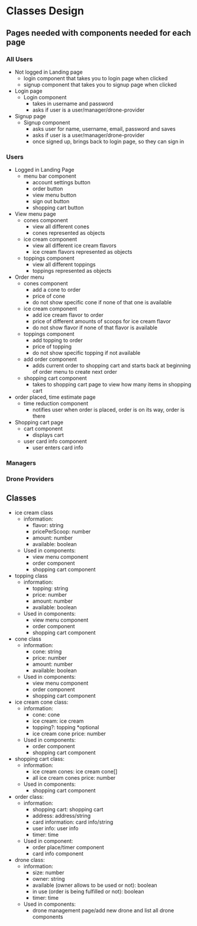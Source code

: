 # Classes Design

## Pages needed with components needed for each page
### All Users
* Not logged in Landing page
  * login component that takes you to login page when clicked
  * signup component that takes you to signup page when clicked
* Login page
  * Login component
    * takes in username and password
    * asks if user is a user/manager/drone-provider
* Signup page
  * Signup component
    * asks user for name, username, email, password and saves
    * asks if user is a user/manager/drone-provider
    * once signed up, brings back to login page, so they can sign in

### Users
* Logged in Landing Page
  * menu bar component
    * account settings button
    * order button
    * view menu button
    * sign out button
    * shopping cart button
* View menu page
  * cones component
    * view all different cones
    * cones represented as objects
  * ice cream component
    * view all different ice cream flavors
    * ice cream flavors represented as objects
  * toppings component
    * view all different toppings
    * toppings represented as objects
* Order menu
  * cones component
    * add a cone to order
    * price of cone
    * do not show specific cone if none of that one is available
  * ice cream component
    * add ice cream flavor to order
    * price of different amounts of scoops for ice cream flavor
    * do not show flavor if none of that flavor is available
  * toppings component
    * add topping to order
    * price of topping
    * do not show specific topping if not available
  * add order component
    * adds current order to shopping cart and starts back at beginning of order menu to create next order
  * shopping cart component
    * takes to shopping cart page to view how many items in shopping cart
* order placed, time estimate page
  * time reduction component
    * notifies user when order is placed, order is on its way, order is there
* Shopping cart page
  * cart component
    * displays cart
  * user card info component
    * user enters card info

### Managers

### Drone Providers

## Classes
* ice cream class
  * information:
    * flavor: string
    * pricePerScoop: number
    * amount: number
    * available: boolean
  * Used in components:
    * view menu component
    * order component
    * shopping cart component
* topping class
  * information:
    * topping: string
    * price: number
    * amount: number
    * available: boolean
  * Used in components:
    * view menu component
    * order component
    * shopping cart component
* cone class
  * information:
    * cone: string
    * price: number
    * amount: number
    * available: boolean
  * Used in components:
    * view menu component
    * order component
    * shopping cart component
* ice cream cone class:
  * information:
    * cone: cone
    * ice cream: ice cream
    * topping?: topping *optional
    * ice cream cone price: number
  * Used in components:
    * order component
    * shopping cart component
* shopping cart class:
  * information:
    * ice cream cones: ice cream cone[]
    * all ice cream cones price: number
  * Used in components:
    * shopping cart component
* order class:
  * information:
    * shopping cart: shopping cart
    * address: address/string
    * card information: card info/string
    * user info: user info
    * timer: time
  * Used in component:
    * order place/timer component
    * card info component
* drone class:
  * information:
    * size: number
    * owner: string
    * available (owner allows to be used or not): boolean
    * in use (order is being fulfilled or not): boolean
    * timer: time
  * Used in components:
    * drone management page/add new drone and list all drone components
